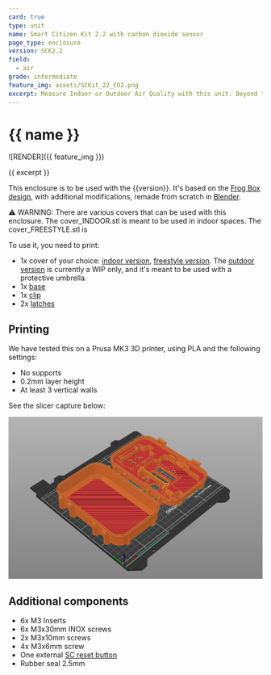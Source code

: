 ```yaml
---
card: true
type: unit
name: Smart Citizen Kit 2.2 with carbon dioxide sensor
page_type: enclosure
version: SCK2.2
field:
  - air
grade: intermediate
feature_img: assets/SCKit_22_CO2.png
excerpt: Measure Indoor or Outdoor Air Quality with this unit. Beyond the metrics from the kit, it can measure CO2 with a very reliable CO2 sensor!
---
```

# {{ name }}

![RENDER]({{ feature_img }})

{{ excerpt }}

This enclosure is to be used with the {{version}}. It's based on the [Frog Box design](https://www.thingiverse.com/thing:4582978), with additional modifications, remade from scratch in [Blender]([url](https://www.blender.org/)).

⚠️ WARNING: There are various covers that can be used with this enclosure. The cover_INDOOR.stl is meant to be used in indoor spaces. The cover_FREESTYLE.stl is 

To use it, you need to print:

- 1x cover of your choice: [indoor version](components/cover_indoor.stl), [freestyle version](components/cover_multipurpose.stl). The [outdoor version](components/cover_outdoor.stl) is currently a WIP only, and it's meant to be used with a protective umbrella.
- 1x [base](components/base.stl)
- 1x [clip](components/clip.stl)
- 2x [latches](components/latch_hinge.stl)

## Printing 

We have tested this on a Prusa MK3 3D printer, using PLA and the following settings:

- No supports
- 0.2mm layer height
- At least 3 vertical walls
<!--- We recommend to avoid using gyroid as an infill-->

See the slicer capture below:

![**SLICER**](assets/slicer_SCKit_CO2.jpg)

## Additional components

- 6x M3 Inserts
- 6x M3x30mm INOX screws
- 2x M3x10mm screws
- 4x M3x6mm screw
- One external [SC reset button](https://github.com/fablabbcn/smartcitizen-enclosures/tree/master/SmartCitizen%20Power%20Options/Reset%20button)
- Rubber seal 2.5mm